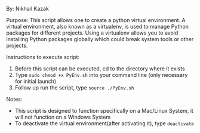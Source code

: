 By: Nikhail Kazak

Purpose:
This script allows one to create a python virtual environment. 
A virtual environment, also known as a virtualenv, is used to 
manage Python packages for different projects. Using a virtualenv 
allows you to avoid installing Python packages globally which could 
break system tools or other projects.

Instructions to execute script:
1. Before this script can be executed, cd to the directory where it exists
2. Type `sudo chmod +x PyEnv.sh` into your command line (only necessary for initial launch)
3. Follow up run the script, type `source ./PyEnv.sh`

Notes: 
- This script is designed to function specifically on a Mac/Linux System, it will not function on a Windows System
- To deactivate the virtual environment(after activating it), type `deactivate`
